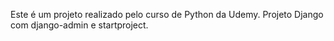 Este é um projeto realizado pelo curso de Python da Udemy. Projeto Django com django-admin e startproject.
